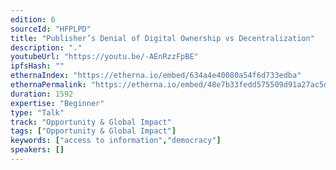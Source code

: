 ```yaml
---
edition: 6
sourceId: "HFPLPD"
title: "Publisher’s Denial of Digital Ownership vs Decentralization"
description: "."
youtubeUrl: "https://youtu.be/-AEnRzzFpBE"
ipfsHash: ""
ethernaIndex: "https://etherna.io/embed/634a4e40080a54f6d733edba"
ethernaPermalink: "https://etherna.io/embed/48e7b33fedd575509d91a27ac5d697e5eec690a83611602eba11cf8c739c43bb"
duration: 1592
expertise: "Beginner"
type: "Talk"
track: "Opportunity & Global Impact"
tags: ["Opportunity & Global Impact"]
keywords: ["access to information","democracy"]
speakers: []
---
```

